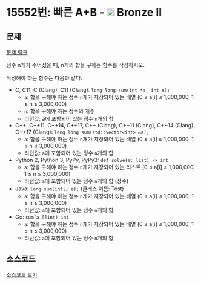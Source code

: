 ﻿# 15552번: 빠른 A+B - <img src="https://static.solved.ac/tier_small/4.svg" style="height:20px" /> Bronze II

<!-- performance -->

<!-- 문제 제출 후 깃허브에 푸시를 했을 때 제출한 코드의 성능이 입력될 공간입니다.-->

<!-- end -->

## 문제

[문제 링크](https://boj.kr/15596)

<p>정수 n개가 주어졌을 때, n개의 합을 구하는 함수를 작성하시오.</p>

<p>작성해야 하는 함수는 다음과 같다.</p>

<ul>
<li>C, C11, C (Clang), C11 (Clang): <code>long long sum(int *a, int n);</code>

<ul>
<li><code>a</code>: 합을 구해야 하는 정수 <code>n</code>개가 저장되어 있는 배열 (0 ≤ a[i] ≤ 1,000,000, 1 ≤ n ≤ 3,000,000)</li>
<li><code>n</code>: 합을 구해야 하는 정수의 개수</li>
<li>리턴값:&nbsp;a에 포함되어 있는 정수 <code>n</code>개의 합</li>
</ul>
</li>
<li>C++, C++11, C++14, C++17, C++ (Clang), C++11 (Clang), C++14 (Clang), C++17 (Clang): <code>long long sum(std::vector&lt;int&gt; &amp;a);</code>
<ul>
<li><code>a</code>: 합을 구해야 하는 정수 <code>n</code>개가 저장되어 있는 배열 (0 ≤ a[i] ≤ 1,000,000, 1 ≤ n ≤ 3,000,000)</li>
<li>리턴값:&nbsp;<code>a</code>에 포함되어 있는 정수 <code>n</code>개의 합</li>
</ul>
</li>
<li>Python 2, Python 3, PyPy, PyPy3: <code>def solve(a: list) -&gt; int</code>
<ul>
<li><code>a</code>: 합을 구해야 하는 정수 <code>n</code>개가 저장되어 있는 리스트 (0 ≤ a[i] ≤ 1,000,000, 1 ≤ n ≤ 3,000,000)</li>
<li>리턴값:&nbsp;<code>a</code>에 포함되어 있는 정수 <code>n</code>개의 합 (정수)</li>
</ul>
</li>
<li>Java: <code>long sum(int[] a);</code> (클래스 이름: Test)
<ul>
<li><code>a</code>: 합을 구해야 하는 정수 <code>n</code>개가 저장되어 있는 배열 (0 ≤ a[i] ≤ 1,000,000, 1 ≤ n ≤ 3,000,000)</li>
<li>리턴값:&nbsp;<code>a</code>에 포함되어 있는 정수 <code>n</code>개의 합</li>
</ul>
</li>
<li>Go:&nbsp;<code>sum(a []int) int</code>
<ul>
<li><code>a</code>: 합을 구해야 하는 정수 <code>n</code>개가 저장되어 있는 배열 (0 ≤ a[i] ≤ 1,000,000, 1 ≤ n ≤ 3,000,000)</li>
<li>리턴값:&nbsp;<code>a</code>에 포함되어 있는 정수 <code>n</code>개의 합</li>
</ul>
</li>
</ul>

## 소스코드

[소스코드 보기](정수%20N개의%20합.c)

